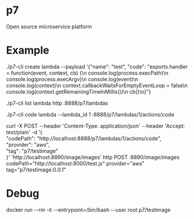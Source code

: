 # p7
Open source microservice platform

# Example
./p7-cli create lambda --payload '{"name": "test", "code": "exports.handler = function(event, context, cb) {\n  console.log(process.execPath)\n  console.log(process.execArgv)\n  console.log(event)\n  console.log(context)\n  context.callbackWaitsForEmptyEventLoop = false\n  console.log(context.getRemainingTimeInMillis())\n  cb()\n}"}

./p7-cli list lambda
http :8888/p7/lambdas

./p7-cli code lambda --lambda_id 1
:8888/p7/lambdas/1/actions/code

curl -X POST --header 'Content-Type: application/json' --header 'Accept: text/plain' -d '{ \
   "codePath": "http://localhost:8888/p7/lambdas/1/actions/code", \
   "provider": "aws", \
   "tag": "p7/testimage" \
 }' 'http://localhost:8890/image/images'
 http POST :8890/image/images codePath="http://localhost:8000/test.js" provider="aws" tag="p7/testimage:0.0.1"

 # Debug
 docker run --rm -it --entrypoint=/bin/bash --user root p7/testimage
